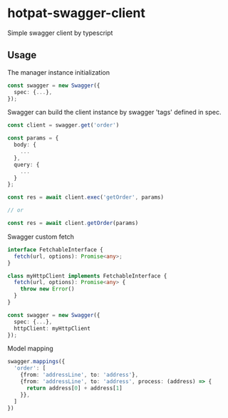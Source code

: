 # hotpat-swagger-client
Simple swagger client by typescript

## Usage

The manager instance initialization

```typescript
const swagger = new Swagger({
  spec: {...},
});
```

Swagger can build the client instance by swagger 'tags' defined in spec.

```typescript
const client = swagger.get('order')

const params = {
  body: {
    ...
  },
  query: {
    ...
  }
};

const res = await client.exec('getOrder', params)

// or 

const res = await client.getOrder(params)
```

Swagger custom fetch

```typescript
interface FetchableInterface {
  fetch(url, options): Promise<any>;
}

class myHttpClient implements FetchableInterface {
  fetch(url, options): Promise<any> {
    throw new Error()
  }
}

const swagger = new Swagger({
  spec: {...},
  httpClient: myHttpClient
});
```

Model mapping
```typescript
swagger.mappings({
  'order': [
    {from: 'addressLine', to: 'address'},
    {from: 'addressLine', to: 'address', process: (address) => {
      return address[0] + address[1]
    }},
  ]
})
```
